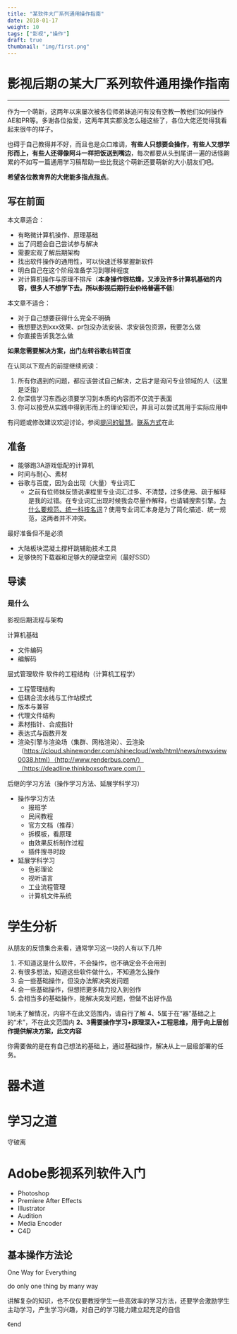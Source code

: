 ```yaml
---
title: "某软件大厂系列通用操作指南"
date: 2018-01-17
weight: 10
tags: ["影视","操作"]
draft: true
thumbnail: "img/first.png"
---
```


# 影视后期の某大厂系列软件通用操作指南
---
作为一个萌新，这两年以来屡次被各位师弟妹追问有没有空教一教他们如何操作AE和PR等。多谢各位抬爱，这两年其实都没怎么碰这些了，各位大佬还觉得我看起来很牛的样子。

也碍于自己教得并不好，而且也是众口难调，**有些人只想要会操作，有些人又想学形而上，有些人还得像阿斗一样把饭送到嘴边**，每次都要从头到尾讲一遍的话怪齁累的不如写一篇通用学习稿帮助一些比我这个萌新还要萌新的大小朋友们吧。

**希望各位教育界的大佬能多指点指点**。

## 写在前面

本文章适合：

- 有略微计算机操作、原理基础
- 出了问题会自己尝试参与解决
- 需要宏观了解后期架构
- 找出软件操作的通用性，可以快速迁移掌握新软件
- 明白自己在这个阶段准备学习到哪种程度
- 对计算机操作与原理不排斥（**本身操作很枯燥，又涉及许多计算机基础的内容，很多人不想学下去。~~所以影视后期行业价格普遍不低~~**）

本文章不适合：

- 对于自己想要获得什么完全不明确
- 我想要达到xxx效果、pr包没办法安装、求安装包资源，我要怎么做
- 你直接告诉我怎么做

**如果您需要解决方案，出门左转谷歌右转百度**

在认同以下观点的前提继续阅读：

1. 所有你遇到的问题，都应该尝试自己解决，之后才是询问专业领域的人（这里是泛指）
2. 你深信学习东西必须要学习到本质的内容而不仅流于表面
3. 你可以接受从实践中得到形而上的理论知识，并且可以尝试其用于实际应用中

有问题或修改建议欢迎讨论。参阅[提问的智慧](https://github.com/ryanhanwu/How-To-Ask-Questions-The-Smart-Way/blob/master/README-zh_CN.md)。[联系方式](https://visnz.github.io/post/first/)在此

## 准备

- 能够跑3A游戏低配的计算机
- 时间与耐心、素材
- 谷歌与百度，因为会出现（大量）专业词汇
  - 之前有位师妹反馈说课程里专业词汇过多、不清楚，过多使用、疏于解释是我的过错。在专业词汇出现时候我会尽量作解释，也请辅搜索引擎。[为什么要规范、统一科技名词](http://www.sohu.com/a/193315953_99973437)？使用专业词汇本身是为了简化描述、统一规范，这两者并不冲突。

最好准备但不是必须

- 大陆板块混凝土撑杆跳辅助技术工具
- 足够快的下载器和足够大的硬盘空间（最好SSD）

## 导读

### 是什么
影视后期流程与架构

计算机基础
  - 文件编码
  - 编解码

层式管理软件
软件的工程结构（计算机工程学）
  - 工程管理结构
  - 低耦合流水线与工作站模式
  - 版本与兼容
  - 代理文件结构
  - 素材指针、合成指针
  - 表达式与函数开发
  - 渲染引擎与渲染场（集群、网格渲染）、云渲染（https://cloud.shinewonder.com/shinecloud/web/html/news/newsview0038.html）（http://www.renderbus.com/）（https://deadline.thinkboxsoftware.com/）


后继的学习方法（操作学习方法、延展学科学习）
  - 操作学习方法
    - 报班学
    - 民间教程
    - 官方文档（推荐）
    - 拆模板，看原理
    - 由效果反析制作过程
    - 插件搜寻时段
  - 延展学科学习
    - 色彩理论
    - 视听语言
    - 工业流程管理
    - 计算机文件系统

# 学生分析
从朋友的反馈集合来看，通常学习这一块的人有以下几种

1. 不知道这是什么软件，不会操作，也不确定会不会用到
2. 有很多想法，知道这些软件做什么，不知道怎么操作
3. 会一些基础操作，但没办法解决突发问题
4. 会一些基础操作，但想把更多精力投入到创作
5. 会相当多的基础操作，能解决突发问题，但做不出好作品

1尚未了解情况，内容不在此文范围内，请自行了解
4、5属于在“器”基础之上的“术”，不在此文范围内
**2、3需要操作学习+原理深入+工程思维，用于向上层创作提供解决方案，此文内容**

你需要做的是在有自己想法的基础上，通过基础操作，解决从上一层级部署的任务。


# 器术道
# 学习之道
守破离


# Adobe影视系列软件入门
- Photoshop
- Premiere After Effects
- Illustrator
- Audition
- Media Encoder
- C4D


## 基本操作方法论

One Way for Everything

do only one thing by many way

讲解复杂的知识，也不仅仅要教授学生一些高效率的学习方法，还要学会激励学生主动学习，产生学习兴趣，对自己的学习能力建立起充足的自信









《end
